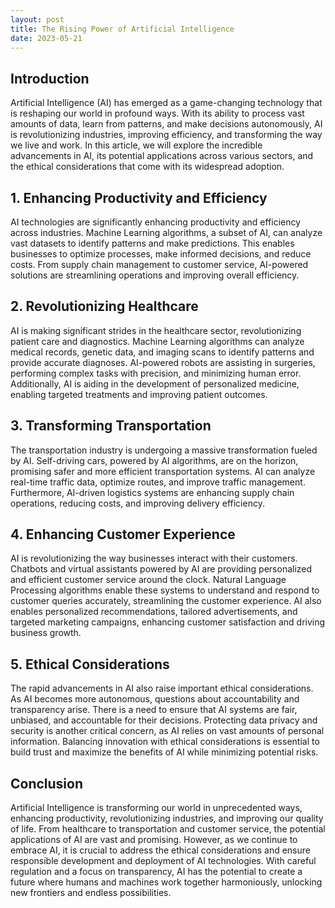 ```yaml
---
layout: post
title: The Rising Power of Artificial Intelligence
date: 2023-05-21
---
```


## Introduction

Artificial Intelligence (AI) has emerged as a game-changing technology that is reshaping our world in profound ways. With its ability to process vast amounts of data, learn from patterns, and make decisions autonomously, AI is revolutionizing industries, improving efficiency, and transforming the way we live and work. In this article, we will explore the incredible advancements in AI, its potential applications across various sectors, and the ethical considerations that come with its widespread adoption.

## 1. Enhancing Productivity and Efficiency

AI technologies are significantly enhancing productivity and efficiency across industries. Machine Learning algorithms, a subset of AI, can analyze vast datasets to identify patterns and make predictions. This enables businesses to optimize processes, make informed decisions, and reduce costs. From supply chain management to customer service, AI-powered solutions are streamlining operations and improving overall efficiency.

## 2. Revolutionizing Healthcare

AI is making significant strides in the healthcare sector, revolutionizing patient care and diagnostics. Machine Learning algorithms can analyze medical records, genetic data, and imaging scans to identify patterns and provide accurate diagnoses. AI-powered robots are assisting in surgeries, performing complex tasks with precision, and minimizing human error. Additionally, AI is aiding in the development of personalized medicine, enabling targeted treatments and improving patient outcomes.

## 3. Transforming Transportation

The transportation industry is undergoing a massive transformation fueled by AI. Self-driving cars, powered by AI algorithms, are on the horizon, promising safer and more efficient transportation systems. AI can analyze real-time traffic data, optimize routes, and improve traffic management. Furthermore, AI-driven logistics systems are enhancing supply chain operations, reducing costs, and improving delivery efficiency.

## 4. Enhancing Customer Experience

AI is revolutionizing the way businesses interact with their customers. Chatbots and virtual assistants powered by AI are providing personalized and efficient customer service around the clock. Natural Language Processing algorithms enable these systems to understand and respond to customer queries accurately, streamlining the customer experience. AI also enables personalized recommendations, tailored advertisements, and targeted marketing campaigns, enhancing customer satisfaction and driving business growth.

## 5. Ethical Considerations

The rapid advancements in AI also raise important ethical considerations. As AI becomes more autonomous, questions about accountability and transparency arise. There is a need to ensure that AI systems are fair, unbiased, and accountable for their decisions. Protecting data privacy and security is another critical concern, as AI relies on vast amounts of personal information. Balancing innovation with ethical considerations is essential to build trust and maximize the benefits of AI while minimizing potential risks.

## Conclusion

Artificial Intelligence is transforming our world in unprecedented ways, enhancing productivity, revolutionizing industries, and improving our quality of life. From healthcare to transportation and customer service, the potential applications of AI are vast and promising. However, as we continue to embrace AI, it is crucial to address the ethical considerations and ensure responsible development and deployment of AI technologies. With careful regulation and a focus on transparency, AI has the potential to create a future where humans and machines work together harmoniously, unlocking new frontiers and endless possibilities.